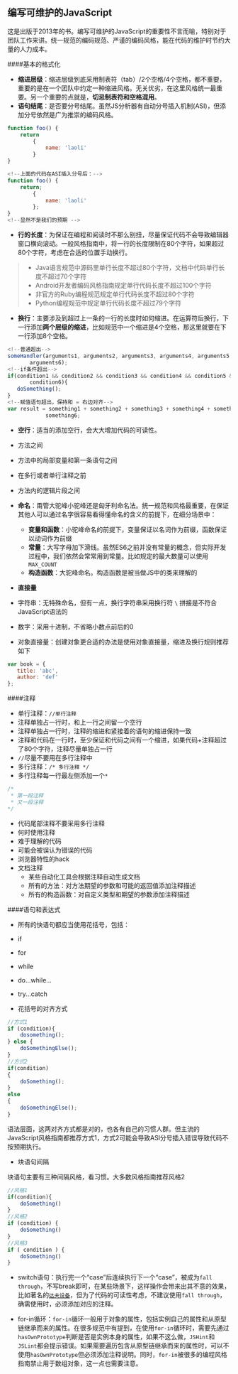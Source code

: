 ## 编写可维护的JavaScript

这是出版于2013年的书。编写可维护的JavaScript的重要性不言而喻，特别对于团队工作来讲。统一规范的编码规范、严谨的编码风格，能在代码的维护时节约大量的人力成本。

####基本的格式化

* **缩进层级**：缩进层级到底采用制表符（tab）/2个空格/4个空格，都不重要，重要的是在一个团队中约定一种缩进风格。无关优劣，在这里风格统一最重要。另一个重要的点就是，**切忌制表符和空格混用**。
* **语句结尾**：是否要分号结尾。虽然JS分析器有自动分号插入机制(ASI)，但添加分号依然是广为推崇的编码风格。

```javascript
function foo() {
	return
		{
			name: 'laoli'
		}
}

<!--上面的代码在ASI插入分号后：-->
function foo() {
	return;
		{
			name: 'laoli'
		};
}
<!--显然不是我们的预期 -->
```
* **行的长度**：为保证在编程和阅读时不那么别扭，尽量保证代码不会导致编辑器窗口横向滚动。一般风格指南中，将一行的长度限制在80个字符，如果超过80个字符，考虑在合适的位置手动换行。

> * Java语言规范中源码里单行长度不超过80个字符，文档中代码单行长度不超过70个字符
> * Android开发者编码风格指南规定单行代码长度不超过100个字符
> * 非官方的Ruby编程规范规定单行代码长度不超过80个字符
> * Python编程规范中规定单行代码长度不超过79个字符

* **换行**：主要涉及到超过上一条的一行的长度时如何缩进。在运算符后换行，下一行添加**两个层级的缩进**，比如规范中一个缩进是4个空格，那这里就要在下一行添加8个空格。

 ```javascript
<!--普通超出-->
someHandler(arguments1, arguments2, arguments3, arguments4, arguments5,
 		arguments6);
<!--if条件超出-->
if(condition1 && condition2 && condition3 && condition4 && condition5 &&
		condition6){
	doSomething();
}
<!--赋值语句超出，保持和 = 右边对齐-->
var result = something1 + something2 + something3 + something4 + something5 +
             something6;
 ```

* **空行**：适当的添加空行，会大大增加代码的可读性。
 * 方法之间
 * 方法中的局部变量和第一条语句之间
 * 在多行或者单行注释之前
 * 方法内的逻辑片段之间

* **命名**：甭管大驼峰小驼峰还是匈牙利命名法。统一规范和风格最重要，在保证其他人可以通过名字很容易看得懂命名的含义的前提下，在细分场景中：
  * **变量和函数**：小驼峰命名的前提下，变量保证以名词作为前缀，函数保证以动词作为前缀
  * **常量**：大写字母加下滑线。虽然ES6之前并没有常量的概念，但实际开发过程中，我们依然会常常用到常量。比如规定的最大数量可以使用`MAX_COUNT`
  * **构造函数**：大驼峰命名。构造函数是被当做JS中的类来理解的
* **直接量**
 * 字符串：无特殊命名，但有一点，换行字符串采用换行符 `\` 拼接是不符合JavaScript语法的
 * 数字：采用十进制，不省略小数点前后的0
 * 对象直接量：创建对象更合适的办法是使用对象直接量，缩进及换行规则推荐如下
 
 ```javascript
 var book = {
 	title: 'abc',
 	author: 'def'
 };
 ```
 
####注释

* 单行注释：`//单行注释`
 * 注释单独占一行时，和上一行之间留一个空行
 * 注释单独占一行时，注释的缩进和紧接着的语句的缩进保持一致
 * 注释和代码在一行时，至少保证和代码之间有一个缩进，如果代码+注释超过了80个字符，注释尽量单独占一行
 * `//`尽量不要用在多行注释中
* 多行注释：`/* 多行注释 */`
 * 多行注释每一行最左侧添加一个`*`
 
 ```javascript
 /*
  * 第一段注释
  * 又一段注释
 */
 ```
 * 代码尾部注释不要采用多行注释
* 何时使用注释
 * 难于理解的代码
 * 可能会被误认为错误的代码
 * 浏览器特性的hack
 * 文档注释
 	 * 某些自动化工具会根据注释自动生成文档
 	 * 所有的方法：对方法期望的参数和可能的返回值添加注释描述
 	 * 所有的构造函数：对自定义类型和期望的参数添加注释描述

####语句和表达式

* 所有的快语句都应当使用花括号，包括：
 * if
 * for
 * while
 * do...while...
 * try...catch

* 花括号的对齐方式

```javascript
//方式1
if (condition){
	dosomething();
} else {
	doSomethingElse();
}
//方式2
if(condition)
{
	doSomething();
}
else
{
	doSomethingElse();
}
```
语法层面，这两对齐方式都是对的，也各有自己的习惯人群。但主流的JavaScript风格指南都推荐方式1，方式2可能会导致ASI分号插入错误导致代码不按预期执行。

* 块语句间隔

块语句主要有三种间隔风格，看习惯。大多数风格指南推荐风格2

```javascript
//风格1
if(condition){
    doSomething()
}
//风格2
if (condition) {
    doSomething()
}
//风格3
if ( condition ) {
    doSomething()
}
```
* switch语句：执行完一个“case”后连续执行下一个“case”，被成为`fall through`，不写break即可，在某些场景下，这样操作会带来出其不意的效果，比如著名的[`达夫设备`](http://wiki.jikexueyuan.com/project/learn-c-hard-way/ex23.html)，但为了代码的可读性考虑，不建议使用`fall through`，确需使用时，必须添加对应的注释。

* for-in循环：`for-in`循环一般用于对象的属性，包括实例自己的属性和从原型链继承而来的属性。在很多规范中有提到，在使用`for-in`循环时，需要先通过`hasOwnPrototype`判断是否是实例本身的属性，如果不这么做，`JSHint`和`JSLint`都会提示错误。如果需要遍历包含从原型链继承而来的属性时，可以不使用`hasOwnPrototype`但必须添加注释说明。同时，`for-in`被很多的编程风格指南禁止用于数组对象，这一点也需要注意。


